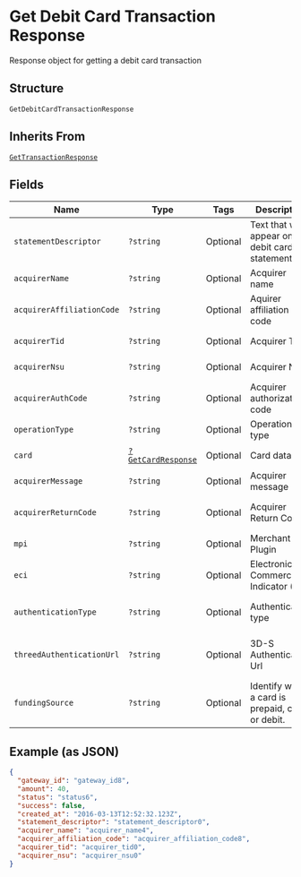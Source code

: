 
# Get Debit Card Transaction Response

Response object for getting a debit card transaction

## Structure

`GetDebitCardTransactionResponse`

## Inherits From

[`GetTransactionResponse`](../../doc/models/get-transaction-response.md)

## Fields

| Name | Type | Tags | Description | Getter | Setter |
|  --- | --- | --- | --- | --- | --- |
| `statementDescriptor` | `?string` | Optional | Text that will appear on the debit card's statement | getStatementDescriptor(): ?string | setStatementDescriptor(?string statementDescriptor): void |
| `acquirerName` | `?string` | Optional | Acquirer name | getAcquirerName(): ?string | setAcquirerName(?string acquirerName): void |
| `acquirerAffiliationCode` | `?string` | Optional | Aquirer affiliation code | getAcquirerAffiliationCode(): ?string | setAcquirerAffiliationCode(?string acquirerAffiliationCode): void |
| `acquirerTid` | `?string` | Optional | Acquirer TID | getAcquirerTid(): ?string | setAcquirerTid(?string acquirerTid): void |
| `acquirerNsu` | `?string` | Optional | Acquirer NSU | getAcquirerNsu(): ?string | setAcquirerNsu(?string acquirerNsu): void |
| `acquirerAuthCode` | `?string` | Optional | Acquirer authorization code | getAcquirerAuthCode(): ?string | setAcquirerAuthCode(?string acquirerAuthCode): void |
| `operationType` | `?string` | Optional | Operation type | getOperationType(): ?string | setOperationType(?string operationType): void |
| `card` | [`?GetCardResponse`](../../doc/models/get-card-response.md) | Optional | Card data | getCard(): ?GetCardResponse | setCard(?GetCardResponse card): void |
| `acquirerMessage` | `?string` | Optional | Acquirer message | getAcquirerMessage(): ?string | setAcquirerMessage(?string acquirerMessage): void |
| `acquirerReturnCode` | `?string` | Optional | Acquirer Return Code | getAcquirerReturnCode(): ?string | setAcquirerReturnCode(?string acquirerReturnCode): void |
| `mpi` | `?string` | Optional | Merchant Plugin | getMpi(): ?string | setMpi(?string mpi): void |
| `eci` | `?string` | Optional | Electronic Commerce Indicator (ECI) | getEci(): ?string | setEci(?string eci): void |
| `authenticationType` | `?string` | Optional | Authentication type | getAuthenticationType(): ?string | setAuthenticationType(?string authenticationType): void |
| `threedAuthenticationUrl` | `?string` | Optional | 3D-S Authentication Url | getThreedAuthenticationUrl(): ?string | setThreedAuthenticationUrl(?string threedAuthenticationUrl): void |
| `fundingSource` | `?string` | Optional | Identify when a card is prepaid, credit or debit. | getFundingSource(): ?string | setFundingSource(?string fundingSource): void |

## Example (as JSON)

```json
{
  "gateway_id": "gateway_id8",
  "amount": 40,
  "status": "status6",
  "success": false,
  "created_at": "2016-03-13T12:52:32.123Z",
  "statement_descriptor": "statement_descriptor0",
  "acquirer_name": "acquirer_name4",
  "acquirer_affiliation_code": "acquirer_affiliation_code8",
  "acquirer_tid": "acquirer_tid0",
  "acquirer_nsu": "acquirer_nsu0"
}
```

